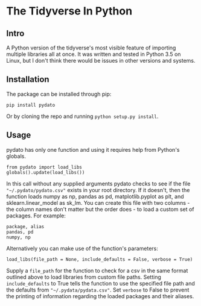 # The Tidyverse In Python

## Intro

A Python version of the tidyverse's most visible feature of importing multiple libraries all at once. It was written and tested in Python 3.5 on Linux, but I don't think there would be issues in other versions and systems.

## Installation

The package can be installed through pip:

`pip install pydato`

Or by cloning the repo and running `python setup.py install`.

## Usage

pydato has only one function and using it requires help from Python's globals.

```
from pydato import load_libs
globals().update(load_libs())
```

In this call without any supplied arguments pydato checks to see if the file `"~/.pydato/pydato.csv"` exists in your root directory. If it doesn't, then the function loads numpy as np, pandas as pd, matplotlib.pyplot as plt, and sklearn.linear_model as sk_lm. You can create this file with two columns - the column names don't matter but the order does - to load a custom set of packages. For example:

```
package, alias
pandas, pd
numpy, np
```

Alternatively you can make use of the function's parameters:

`load_libs(file_path = None, include_defaults = False, verbose = True)`

Supply a `file_path` for the function to check for a csv in the same format outlined above to load libraries from custom file paths. Setting `include_defaults` to True tells the function to use the specified file path and the defaults from `"~/.pydata/pydata.csv"`. Set `verbose` to False to prevent the printing of information regarding the loaded packages and their aliases. 



